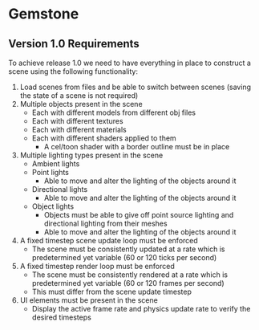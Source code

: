 # Gemstone

## Version 1.0 Requirements

To achieve release 1.0 we need to have everything in place to construct a scene using the following functionality:
1. Load scenes from files and be able to switch between scenes (saving the state of a scene is not required)
1. Multiple objects present in the scene
    * Each with different models from different obj files
    * Each with different textures
    * Each with different materials
    * Each with different shaders applied to them
        * A cel/toon shader with a border outline must be in place
1. Multiple lighting types present in the scene
    * Ambient lights
    * Point lights
        * Able to move and alter the lighting of the objects around it
    * Directional lights
        * Able to move and alter the lighting of the objects around it
    * Object lights
        * Objects must be able to give off point source lighting and directional lighting from their meshes
        * Able to move and alter the lighting of the objects around it
1. A fixed timestep scene update loop must be enforced
    * The scene must be consistently updated at a rate which is predetermined yet variable (60 or 120 ticks per second)
1. A fixed timestep render loop must be enforced
    * The scene must be consistently rendered at a rate which is predetermined yet variable (60 or 120 frames per second)
    * This must differ from the scene update timestep
1. UI elements must be present in the scene
    * Display the active frame rate and physics update rate to verify the desired timesteps